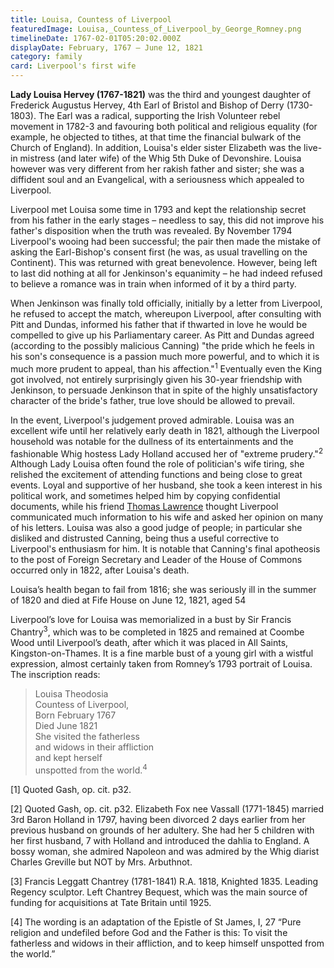 ```yaml
---
title: Louisa, Countess of Liverpool
featuredImage: Louisa,_Countess_of_Liverpool_by_George_Romney.png
timelineDate: 1767-02-01T05:20:02.000Z
displayDate: February, 1767 – June 12, 1821
category: family
card: Liverpool's first wife
---
```


**Lady Louisa Hervey (1767-1821)** was the third and youngest daughter of Frederick Augustus Hervey, 4th Earl of Bristol and Bishop of Derry (1730-1803). The Earl was a radical, supporting the Irish Volunteer rebel movement in 1782-3 and favouring both political and religious equality (for example, he objected to tithes, at that time the financial bulwark of the Church of England). In addition, Louisa's elder sister Elizabeth was the live-in mistress (and later wife) of the Whig 5th Duke of Devonshire. Louisa however was very different from her rakish father and sister; she was a diffident soul and an Evangelical, with a seriousness which appealed to Liverpool.

Liverpool met Louisa some time in 1793 and kept the relationship secret from his father in the early stages – needless to say, this did not improve his father's disposition when the truth was revealed. By November 1794 Liverpool's wooing had been successful; the pair then made the mistake of asking the Earl-Bishop's consent first (he was, as usual travelling on the Continent). This was returned with great benevolence. However, being left to last did nothing at all for Jenkinson's equanimity – he had indeed refused to believe a romance was in train when informed of it by a third party.

When Jenkinson was finally told officially, initially by a letter from Liverpool, he refused to accept the match, whereupon Liverpool, after consulting with Pitt and Dundas, informed his father that if thwarted in love he would be compelled to give up his Parliamentary career. As Pitt and Dundas agreed (according to the possibly malicious Canning) "the pride which he feels in his son's consequence is a passion much more powerful, and to which it is much more prudent to appeal, than his affection."<sup>1</sup> Eventually even the King got involved, not entirely surprisingly given his 30-year friendship with Jenkinson, to persuade Jenkinson that in spite of the highly unsatisfactory character of the bride's father, true love should be allowed to prevail.

In the event, Liverpool's judgement proved admirable. Louisa was an excellent wife until her relatively early death in 1821, although the Liverpool household was notable for the dullness of its entertainments and the fashionable Whig hostess Lady Holland accused her of "extreme prudery."<sup>2</sup> Although Lady Louisa often found the role of politician's wife tiring, she relished the excitement of attending functions and being close to great events. Loyal and supportive of her husband, she took a keen interest in his political work, and sometimes helped him by copying confidential documents, while his friend [Thomas Lawrence](https://en.wikipedia.org/wiki/Thomas_Lawrence) thought Liverpool communicated much information to his wife and asked her opinion on many of his letters. Louisa was also a good judge of people; in particular she disliked and distrusted Canning, being thus a useful corrective to Liverpool's enthusiasm for him. It is notable that Canning's final apotheosis to the post of Foreign Secretary and Leader of the House of Commons occurred only in 1822, after Louisa's death.

Louisa’s health began to fail from 1816; she was seriously ill in the summer of 1820 and died at Fife House on June 12, 1821, aged 54

Liverpool’s love for Louisa was memorialized in a bust by Sir Francis Chantry<sup>3</sup>, which was to be completed in 1825 and remained at Coombe Wood until Liverpool’s death, after which it was placed in All Saints, Kingston-on-Thames. It is a fine marble bust of a young girl with a wistful expression, almost certainly taken from Romney’s 1793 portrait of Louisa. The inscription reads:

> Louisa Theodosia<br>Countess of Liverpool,<br>Born February 1767<br>Died June 1821<br>She visited the fatherless<br>and widows in their affliction<br>and kept herself<br>unspotted from the world.<sup>4</sup>

\[1] Quoted Gash, op. cit. p32.

\[2] Quoted Gash, op. cit. p32. Elizabeth Fox nee Vassall (1771-1845) married 3rd Baron Holland in 1797, having been divorced 2 days earlier from her previous husband on grounds of her adultery. She had her 5 children with her first husband, 7 with Holland and introduced the dahlia to England. A bossy woman, she admired Napoleon and was admired by the Whig diarist Charles Greville but NOT by Mrs. Arbuthnot.

\[3] Francis Leggatt Chantrey (1781-1841) R.A. 1818, Knighted 1835. Leading Regency sculptor. Left Chantrey Bequest, which was the main source of funding for acquisitions at Tate Britain until 1925.

\[4] The wording is an adaptation of the Epistle of St James, I, 27 “Pure religion and undefiled before God and the Father is this: To visit the fatherless and widows in their affliction, and to keep himself unspotted from the world.”
